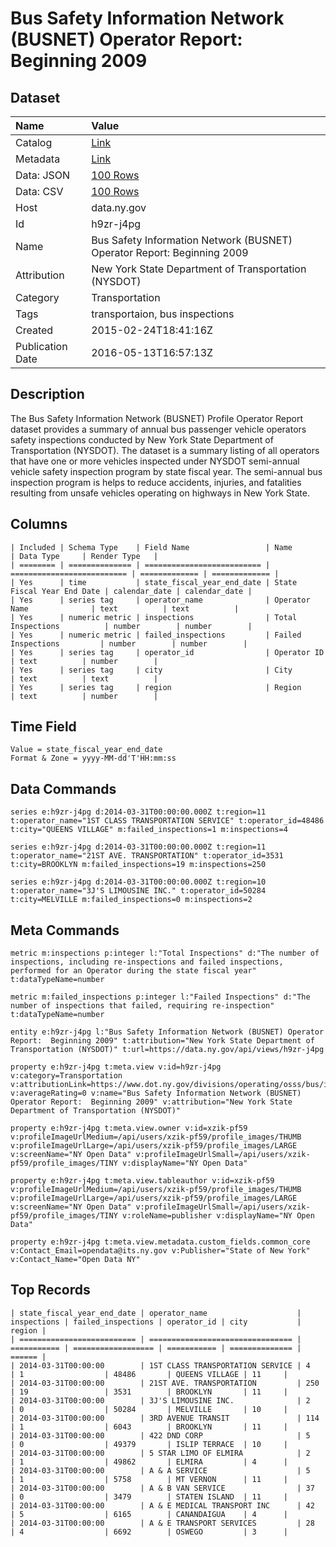 # Bus Safety Information Network (BUSNET) Operator Report: Beginning 2009

## Dataset

| Name | Value |
| :--- | :---- |
| Catalog | [Link](https://catalog.data.gov/dataset/bus-safety-information-network-busnet-operator-report-beginning-2009) |
| Metadata | [Link](https://data.ny.gov/api/views/h9zr-j4pg) |
| Data: JSON | [100 Rows](https://data.ny.gov/api/views/h9zr-j4pg/rows.json?max_rows=100) |
| Data: CSV | [100 Rows](https://data.ny.gov/api/views/h9zr-j4pg/rows.csv?max_rows=100) |
| Host | data.ny.gov |
| Id | h9zr-j4pg |
| Name | Bus Safety Information Network (BUSNET) Operator Report: Beginning 2009 |
| Attribution | New York State Department of Transportation (NYSDOT) |
| Category | Transportation |
| Tags | transportaion, bus inspections |
| Created | 2015-02-24T18:41:16Z |
| Publication Date | 2016-05-13T16:57:13Z |

## Description

The Bus Safety Information Network (BUSNET) Profile Operator Report dataset provides a summary of annual bus passenger vehicle operators safety inspections conducted by New York State Department of Transportation (NYSDOT).   The dataset is a summary listing of all operators that have one or more vehicles inspected under NYSDOT semi-annual vehicle safety inspection program by state fiscal year.  The semi-annual bus inspection program is helps to reduce accidents, injuries, and fatalities resulting from unsafe vehicles operating on highways in New York State.

## Columns

```ls
| Included | Schema Type    | Field Name                 | Name                       | Data Type     | Render Type   |
| ======== | ============== | ========================== | ========================== | ============= | ============= |
| Yes      | time           | state_fiscal_year_end_date | State Fiscal Year End Date | calendar_date | calendar_date |
| Yes      | series tag     | operator_name              | Operator Name              | text          | text          |
| Yes      | numeric metric | inspections                | Total Inspections          | number        | number        |
| Yes      | numeric metric | failed_inspections         | Failed Inspections         | number        | number        |
| Yes      | series tag     | operator_id                | Operator ID                | text          | number        |
| Yes      | series tag     | city                       | City                       | text          | text          |
| Yes      | series tag     | region                     | Region                     | text          | number        |
```

## Time Field

```ls
Value = state_fiscal_year_end_date
Format & Zone = yyyy-MM-dd'T'HH:mm:ss
```

## Data Commands

```ls
series e:h9zr-j4pg d:2014-03-31T00:00:00.000Z t:region=11 t:operator_name="1ST CLASS TRANSPORTATION SERVICE" t:operator_id=48486 t:city="QUEENS VILLAGE" m:failed_inspections=1 m:inspections=4

series e:h9zr-j4pg d:2014-03-31T00:00:00.000Z t:region=11 t:operator_name="21ST AVE. TRANSPORTATION" t:operator_id=3531 t:city=BROOKLYN m:failed_inspections=19 m:inspections=250

series e:h9zr-j4pg d:2014-03-31T00:00:00.000Z t:region=10 t:operator_name="3J'S LIMOUSINE INC." t:operator_id=50284 t:city=MELVILLE m:failed_inspections=0 m:inspections=2
```

## Meta Commands

```ls
metric m:inspections p:integer l:"Total Inspections" d:"The number of inspections, including re-inspections and failed inspections, performed for an Operator during the state fiscal year" t:dataTypeName=number

metric m:failed_inspections p:integer l:"Failed Inspections" d:"The number of inspections that failed, requiring re-inspection" t:dataTypeName=number

entity e:h9zr-j4pg l:"Bus Safety Information Network (BUSNET) Operator Report:  Beginning 2009" t:attribution="New York State Department of Transportation (NYSDOT)" t:url=https://data.ny.gov/api/views/h9zr-j4pg

property e:h9zr-j4pg t:meta.view v:id=h9zr-j4pg v:category=Transportation v:attributionLink=https://www.dot.ny.gov/divisions/operating/osss/bus/inspection v:averageRating=0 v:name="Bus Safety Information Network (BUSNET) Operator Report:  Beginning 2009" v:attribution="New York State Department of Transportation (NYSDOT)"

property e:h9zr-j4pg t:meta.view.owner v:id=xzik-pf59 v:profileImageUrlMedium=/api/users/xzik-pf59/profile_images/THUMB v:profileImageUrlLarge=/api/users/xzik-pf59/profile_images/LARGE v:screenName="NY Open Data" v:profileImageUrlSmall=/api/users/xzik-pf59/profile_images/TINY v:displayName="NY Open Data"

property e:h9zr-j4pg t:meta.view.tableauthor v:id=xzik-pf59 v:profileImageUrlMedium=/api/users/xzik-pf59/profile_images/THUMB v:profileImageUrlLarge=/api/users/xzik-pf59/profile_images/LARGE v:screenName="NY Open Data" v:profileImageUrlSmall=/api/users/xzik-pf59/profile_images/TINY v:roleName=publisher v:displayName="NY Open Data"

property e:h9zr-j4pg t:meta.view.metadata.custom_fields.common_core v:Contact_Email=opendata@its.ny.gov v:Publisher="State of New York" v:Contact_Name="Open Data NY"
```

## Top Records

```ls
| state_fiscal_year_end_date | operator_name                    | inspections | failed_inspections | operator_id | city           | region | 
| ========================== | ================================ | =========== | ================== | =========== | ============== | ====== | 
| 2014-03-31T00:00:00        | 1ST CLASS TRANSPORTATION SERVICE | 4           | 1                  | 48486       | QUEENS VILLAGE | 11     | 
| 2014-03-31T00:00:00        | 21ST AVE. TRANSPORTATION         | 250         | 19                 | 3531        | BROOKLYN       | 11     | 
| 2014-03-31T00:00:00        | 3J'S LIMOUSINE INC.              | 2           | 0                  | 50284       | MELVILLE       | 10     | 
| 2014-03-31T00:00:00        | 3RD AVENUE TRANSIT               | 114         | 1                  | 6043        | BROOKLYN       | 11     | 
| 2014-03-31T00:00:00        | 422 DND CORP                     | 5           | 0                  | 49379       | ISLIP TERRACE  | 10     | 
| 2014-03-31T00:00:00        | 5 STAR LIMO OF ELMIRA            | 2           | 1                  | 49862       | ELMIRA         | 4      | 
| 2014-03-31T00:00:00        | A & A SERVICE                    | 5           | 1                  | 5758        | MT VERNON      | 11     | 
| 2014-03-31T00:00:00        | A & B VAN SERVICE                | 37          | 0                  | 3479        | STATEN ISLAND  | 11     | 
| 2014-03-31T00:00:00        | A & E MEDICAL TRANSPORT INC      | 42          | 5                  | 6165        | CANANDAIGUA    | 4      | 
| 2014-03-31T00:00:00        | A & E TRANSPORT SERVICES         | 28          | 4                  | 6692        | OSWEGO         | 3      | 
```